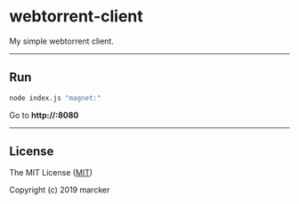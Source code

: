 # webtorrent-client

My simple webtorrent client.

---

## Run

```bash
node index.js "magnet:"
```

Go to **http://<your-intern-ip>:8080**

---

## License

The MIT License ([MIT](https://github.com/marcker/webtorrent-client/blob/master/license.md))

Copyright (c) 2019 marcker
